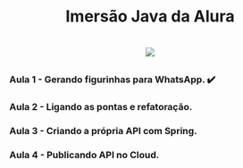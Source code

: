 
<h1 align="center">Imersão Java da Alura</h1>

<h1 align="center">
<img src="http://img.shields.io/static/v1?label=STATUS&message=EM%20DESENVOLVIMENTO&color=GREEN&style=for-the-badge">
</h1>

##

### Aula 1 - Gerando figurinhas para WhatsApp. ✔️
### Aula 2 - Ligando as pontas e refatoração.
### Aula 3 - Criando a própria API com Spring.
### Aula 4 - Publicando API no Cloud.

##
